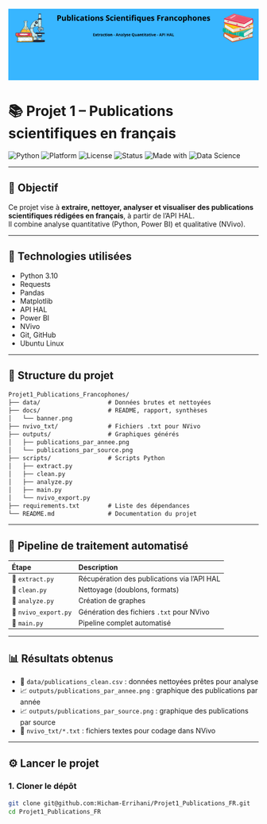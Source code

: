 <p align="center">
  <img src="docs/banner.png" alt="Bannière du projet" width="700"/>
</p>

# 📚 Projet 1 – Publications scientifiques en français

![Python](https://img.shields.io/badge/Python-3.10-blue.svg)
![Platform](https://img.shields.io/badge/Platform-Ubuntu%2022.04-success)
![License](https://img.shields.io/badge/License-Academic-lightgrey)
![Status](https://img.shields.io/badge/Status-Terminé-brightgreen)
![Made with](https://img.shields.io/badge/Made%20with-Python%20%26%20Love-ff69b4)
![Data Science](https://img.shields.io/badge/Field-Data%20Science-orange)

---

## 🎯 Objectif
Ce projet vise à **extraire, nettoyer, analyser et visualiser des publications scientifiques rédigées en français**, à partir de l’API HAL.  
Il combine analyse quantitative (Python, Power BI) et qualitative (NVivo).

---

## 🧰 Technologies utilisées
- Python 3.10
- Requests
- Pandas
- Matplotlib
- API HAL
- Power BI
- NVivo
- Git, GitHub
- Ubuntu Linux

---

## 📂 Structure du projet

```
Projet1_Publications_Francophones/
├── data/                   # Données brutes et nettoyées
├── docs/                   # README, rapport, synthèses
│   └── banner.png
├── nvivo_txt/              # Fichiers .txt pour NVivo
├── outputs/                # Graphiques générés
│   ├── publications_par_annee.png
│   └── publications_par_source.png
├── scripts/                # Scripts Python
│   ├── extract.py
│   ├── clean.py
│   ├── analyze.py
│   ├── main.py
│   └── nvivo_export.py
├── requirements.txt        # Liste des dépendances
└── README.md               # Documentation du projet
```

---

## 🧪 Pipeline de traitement automatisé

| Étape | Description |
|:-----|:-------------|
| 🔹 `extract.py` | Récupération des publications via l’API HAL |
| 🔹 `clean.py` | Nettoyage (doublons, formats) |
| 🔹 `analyze.py` | Création de graphes |
| 🔹 `nvivo_export.py` | Génération des fichiers `.txt` pour NVivo |
| 🔹 `main.py` | Pipeline complet automatisé |

---

## 📊 Résultats obtenus

- 📄 `data/publications_clean.csv` : données nettoyées prêtes pour analyse
- 📈 `outputs/publications_par_annee.png` : graphique des publications par année
- 📈 `outputs/publications_par_source.png` : graphique des publications par source
- 🧠 `nvivo_txt/*.txt` : fichiers textes pour codage dans NVivo

---

## ⚙️ Lancer le projet

### 1. Cloner le dépôt

```bash
git clone git@github.com:Hicham-Errihani/Projet1_Publications_FR.git
cd Projet1_Publications_FR
